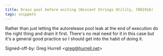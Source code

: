 ```yaml
---
title: Drain pool before exiting (Wincent Strings Utility, 7001916)
tags: snippets
---
```


Rather than just letting the autorelease pool leak at the end of execution do the right thing and drain it first. There's no real need for it in this case but it's a general good practice so I should get into the habit of doing it.

Signed-off-by: Greg Hurrell &lt;greg@hurrell.net&gt;

